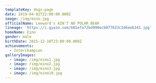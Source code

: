 ```yaml
---
templateKey: dogs-page
date: 2019-04-02T22:00:00.000Z
image: /img/eino.jpg
officialName: Leeward's AIN'T NO POLAR BEAR
lineage: 'https://i.gyazo.com/b01efa72bd990ecb077833c2d6eeb241.jpg'
homeName: Eino
gender: male
birthDate: 2015-12-10T23:00:00.000Z
achievements:
  - Interchampion
galleryImages:
  - image: /img/eino1.jpg
  - image: /img/eino2.jpg
  - image: /img/eino3.jpg
  - image: /img/eino10.jpg
---
```


